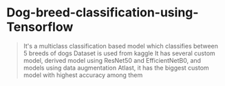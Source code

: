# Dog-breed-classification-using-Tensorflow
> It's a multiclass classification based model which classifies between 5 breeds of dogs
> Dataset is used from kaggle
> It has several custom model, derived model using ResNet50 and EfficientNetB0, and models using data augmentation
> Atlast, it has the biggest custom model with highest accuracy among them

